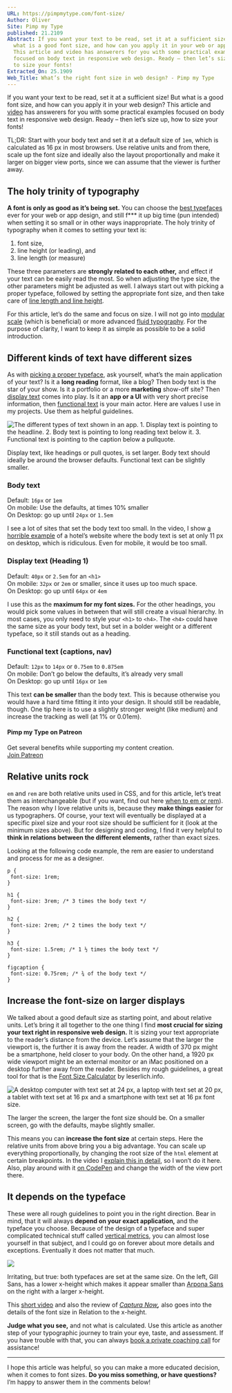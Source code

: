 ```yaml
---
URL: https://pimpmytype.com/font-size/
Author: Oliver
Site: Pimp my Type
published: 21.2109
Abstract: If you want your text to be read, set it at a sufficient size! But
  what is a good font size, and how can you apply it in your web or app design?
  This article and video has answerers for you with some practical examples
  focused on body text in responsive web design. Ready – then let’s size up, how
  to size your fonts!
Extracted_On: 25.1909
Web_Title: What’s the right font size in web design? - Pimp my Type
---
```


If you want your text to be read, set it at a sufficient size! But what is a good font size, and how can you apply it in your web design? This article and [video](https://youtu.be/JagGAq7fwyc) has answerers for you with some practical examples focused on body text in responsive web design. Ready – then let’s size up, how to size your fonts!

TL;DR: Start with your body text and set it at a default size of `1em`, which is calculated as 16 px in most browsers. Use relative units and from there, scale up the font size and ideally also the layout proportionally and make it larger on bigger view ports, since we can assume that the viewer is further away.

## The holy trinity of typography

**A font is only as good as it’s being set.** You can choose the [best typefaces](https://pimpmytype.com/fontfriday) ever for your web or app design, and still f*** it up big time (pun intended) when setting it so small or in other ways inappropriate. The holy trinity of typography when it comes to setting your text is:

1. font size,
2. line height (or leading), and
3. line length (or measure)

These three parameters are **strongly related to each other,** and effect if your text can be easily read the most. So when adjusting the type size, the other parameters might be adjusted as well. I always start out with picking a proper typeface, followed by setting the appropriate font size, and then take care of [line length and line height](https://pimpmytype.com/line-length-line-height/).

For this article, let’s do the same and focus on size. I will not go into [modular scale](https://type-scale.com/) (which is beneficial) or more advanced [fluid typography](https://css-tricks.com/simplified-fluid-typography/). For the purpose of clarity, I want to keep it as simple as possible to be a solid introduction.

## Different kinds of text have different sizes

As with [picking a proper typeface](https://pimpmytype.com/kinds-of-text/), ask yourself, what’s the main application of your text? Is it a **long reading** format, like a blog? Then body text is the star of your show. Is it a portfolio or a more **marketing** show-off site? Then [display text](https://pimpmytype.com/display-text/) comes into play. Is it an **app or a UI** with very short precise information, then [functional text](https://pimpmytype.com/functional-text/) is your main actor. Here are values I use in my projects. Use them as helpful guidelines.

![The different types of text shown in an app. 1. Display text is pointing to the headline. 2. Body text is pointing to long reading text below it. 3. Functional text is pointing to the caption below a pullquote.](https://pimpmytype.com/wp-content/uploads/2020/12/different-types-of-text-in-an-app-1200x675.png)

Display text, like headings or pull quotes, is set larger. Body text should ideally be around the browser defaults. Functional text can be slightly smaller.

### Body text

Default: `16px` or `1em`  
On mobile: Use the defaults, at times 10% smaller  
On Desktop: go up until `24px` or `1.5em`

I see a lot of sites that set the body text too small. In the video, I show [a horrible example](https://youtu.be/JagGAq7fwyc?t=230) of a hotel’s website where the body text is set at only 11 px on desktop, which is ridiculous. Even for mobile, it would be too small.

### Display text (Heading 1)

Default: `40px` or `2.5em` for an `<h1>`  
On mobile: `32px` or `2em` or smaller, since it uses up too much space.  
On Desktop: go up until `64px` or `4em`

I use this as the **maximum for my font sizes.** For the other headings, you would pick some values in between that will still create a visual hierarchy. In most cases, you only need to style your `<h1>` to `<h4>`. The `<h4>` could have the same size as your body text, but set in a bolder weight or a different typeface, so it still stands out as a heading.

### Functional text (captions, nav)

Default: `12px` to `14px` or `0.75em` to `0.875em`  
On mobile: Don’t go below the defaults, it’s already very small  
On Desktop: go up until `16px` or `1em`

This text **can be smaller** than the body text. This is because otherwise you would have a hard time fitting it into your design. It should still be readable, though. One tip here is to use a slightly stronger weight (like medium) and increase the tracking as well (at 1% or 0.01em).

#### Pimp my Type on Patreon

Get several benefits while supporting my content creation.  
[Join Patreon](https://patreon.com/pimpmytype)

## Relative units rock

`em` and `rem` are both relative units used in CSS, and for this article, let’s treat them as interchangeable (but if you want, find out here [when to em or rem](https://zellwk.com/blog/rem-vs-em/)). The reason why I love relative units is, because they **make things easier** for us typographers. Of course, your text will eventually be displayed at a specific pixel size and your root size should be sufficient for it (look at the minimum sizes above). But for designing and coding, I find it very helpful to **think in relations between the different elements,** rather than exact sizes.

Looking at the following code example, the rem are easier to understand and process for me as a designer.

```
p {
 font-size: 1rem;
}

h1 {
 font-size: 3rem; /* 3 times the body text */
}

h2 {
 font-size: 2rem; /* 2 times the body text */
}

h3 {
 font-size: 1.5rem; /* 1 ½ times the body text */
}

figcaption {
 font-size: 0.75rem; /* ¾ of the body text */
}
```

## Increase the font-size on larger displays

We talked about a good default size as starting point, and about relative units. Let’s bring it all together to the one thing I find **most crucial for sizing your text right in responsive web design.** It is sizing your text appropriate to the reader’s distance from the device. Let’s assume that the larger the viewport is, the further it is away from the reader. A width of 370 px might be a smartphone, held closer to your body. On the other hand, a 1920 px wide viewport might be an external monitor or an iMac positioned on a desktop further away from the reader. Besides my rough guidelines, a great tool for that is the [Font Size Calculator](https://www.leserlich.info/werkzeuge/schriftgroessenrechner/index-en.php) by leserlich.info.

![A desktop computer with text set at 24 px, a laptop with text set at 20 px, a tablet with text set at 16 px and a smartphone with text set at 16 px font size.](https://pimpmytype.com/wp-content/uploads/2021/09/font-size-responsive-web-design-different-devices-1400x755.png)

The larger the screen, the larger the font size should be. On a smaller screen, go with the defaults, maybe slightly smaller.

This means you can **increase the font size** at certain steps. Here the relative units from above bring you a big advantage. You can scale up everything proportionally, by changing the root size of the `html` element at certain breakpoints. In the video I [explain this in detail](https://youtu.be/JagGAq7fwyc?t=256), so I won’t do it here. Also, play around with it [on CodePen](https://codepen.io/glyphe/pen/abWydyO) and change the width of the view port there.

## It depends on the typeface

These were all rough guidelines to point you in the right direction. Bear in mind, that it will always **depend on your exact application,** and the typeface you choose. Because of the design of a typeface and super complicated technical stuff called [vertical metrics](https://iamvdo.me/en/blog/css-font-metrics-line-height-and-vertical-align), you can almost lose yourself in that subject, and I could go on forever about more details and exceptions. Eventually it does not matter that much.

![](https://pimpmytype.com/wp-content/uploads/2021/09/font-size-gill-sans-vs-arpona-sans-1400x517.png)

Irritating, but true: both typefaces are set at the same size. On the left, Gill Sans, has a lower x-height which makes it appear smaller than [Arpona Sans](https://pimpmytype.com/arpona-sans/) on the right with a larger x-height.

This [short video](https://youtube.com/shorts/WX-56wRA4aY?feature=share) and also the review of _[Captura Now](https://pimpmytype.com/captura-now/)_**_,_** also goes into the details of the font size in Relation to the x-height.

**Judge what you see,** and not what is calculated. Use this article as another step of your typographic journey to train your eye, taste, and assessment. If you have trouble with that, you can always [book a private coaching call](https://pimpmytype.com/coaching-call/) for assistance!

---

I hope this article was helpful, so you can make a more educated decision, when it comes to font sizes. **Do you miss something, or have questions?** I’m happy to answer them in the comments below!